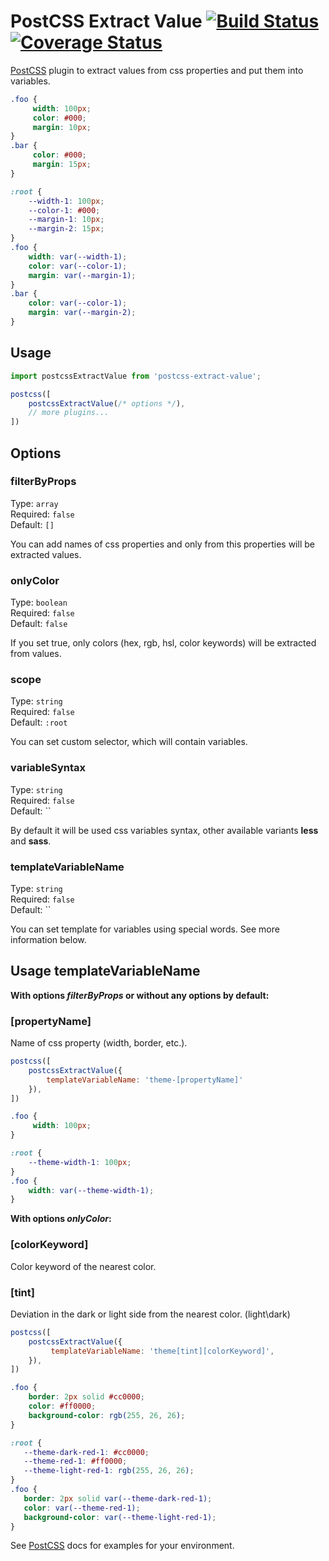 # PostCSS Extract Value [![Build Status][ci-img]][ci] [![Coverage Status](https://coveralls.io/repos/github/lutien/postcss-extract-value/badge.svg)](https://coveralls.io/github/lutien/postcss-extract-value)

[PostCSS] plugin to extract values from css properties and put them into variables.

[PostCSS]: https://github.com/postcss/postcss
[ci-img]:  https://travis-ci.org/lutien/postcss-extract-value.svg
[ci]:      https://travis-ci.org/lutien/postcss-extract-value

```css
.foo {
     width: 100px;
     color: #000;
     margin: 10px;
}
.bar {
     color: #000;
     margin: 15px;
}
```

```css
:root {
    --width-1: 100px;
    --color-1: #000;
    --margin-1: 10px;
    --margin-2: 15px;
}
.foo {
    width: var(--width-1);
    color: var(--color-1);
    margin: var(--margin-1);
}
.bar {
    color: var(--color-1);
    margin: var(--margin-2);
}
```

## Usage

```js
import postcssExtractValue from 'postcss-extract-value';

postcss([
    postcssExtractValue(/* options */),
    // more plugins...
])
```

## Options

### filterByProps

Type: `array`<br>
Required: `false`<br>
Default: `[]`

You can add names of css properties and only from this properties will be extracted values.

### onlyColor

Type: `boolean`<br>
Required: `false`<br>
Default: `false`

If you set true, only colors (hex, rgb, hsl, color keywords) will be extracted from values.

### scope

Type: `string`<br>
Required: `false`<br>
Default: `:root`

You can set custom selector, which will contain variables.

### variableSyntax

Type: `string`<br>
Required: `false`<br>
Default: ``

By default it will be used css variables syntax, other available variants **less** and **sass**.

### templateVariableName

Type: `string`<br>
Required: `false`<br>
Default: ``

You can set template for variables using special words.
See more information below.


## Usage templateVariableName

**With options _filterByProps_ or without any options by default:**

### [propertyName]
Name of css property (width, border, etc.).

```js
postcss([
    postcssExtractValue({
        templateVariableName: 'theme-[propertyName]'
    }),
])
```
```css
.foo {
     width: 100px;
}
```

```css
:root {
    --theme-width-1: 100px;
}
.foo {
    width: var(--theme-width-1);
}
```

**With options _onlyColor_:**

### [colorKeyword]
Color keyword of the nearest color.

### [tint]
Deviation in the dark or light side from the nearest color. (light\dark)

 ```js
 postcss([
     postcssExtractValue({
          templateVariableName: 'theme[tint][colorKeyword]',
     }),
 ])
 ```
 ```css
 .foo {
     border: 2px solid #cc0000;
     color: #ff0000;
     background-color: rgb(255, 26, 26);
 }
 ```

 ```css
:root {
    --theme-dark-red-1: #cc0000;
    --theme-red-1: #ff0000;
    --theme-light-red-1: rgb(255, 26, 26);
}
.foo {
    border: 2px solid var(--theme-dark-red-1);
    color: var(--theme-red-1);
    background-color: var(--theme-light-red-1);
}
 ```

See [PostCSS] docs for examples for your environment.
